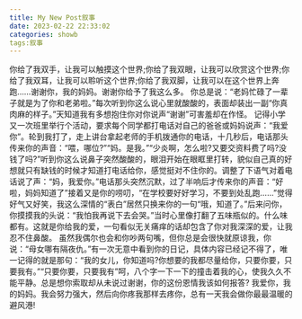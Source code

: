```yaml
---
title: My New Post叙事
date: 2023-02-22 22:33:02
categories: showb
tags:叙事
---
```

你给了我双手，让我可以触摸这个世界;你给了我双眼，让我可以欣赏这个世界;你给了我双耳，让我可以聆听这个世界;你给了我双脚，让我可以在这个世界上奔跑……谢谢你，我的妈妈。谢谢你给予了我这么多。
你总是说：“老妈忙碌了一辈子就是为了你和老弟啦。”每次听到你这么说心里就酸酸的，表面却装出一副“你真肉麻的样子。”天知道我有多想抱住你对你说声“谢谢”可害羞却在作怪。
记得小学又一次班里举行个活动，要求每个同学都打电话对自己的爸爸或妈妈说声：“我爱你”。轮到我打了，走上讲台拿起老师的手机拨通你的电话，十几秒后，电话那头传来你的声音：“喂，哪位?”“妈。是我。”“少炎啊，怎么啦?又要交资料费了吗?没钱了吗?”听到你这么说鼻子突然酸酸的，眼泪开始在眼眶里打转，貌似自己真的好想就只有缺钱的时候才知道打电话给你，感觉挺对不住你的。调整了下语气对着电话说了声：“妈，我爱你。”电话那头突然沉默，过了半响后才传来你的声音：“好啦，妈妈知道了”接着又是你的唠叨，“在学校要好好学习，不要到处乱跑……”觉得好气又好笑，我这么深情的“表白”居然只换来你的一句“哦，知道了。”后来问你，你摸摸我的头说：“我怕我再说下去会哭。”当时心里像打翻了五味瓶似的。什么味都有。这就是你给我的爱，一句看似无关痛痒的话却包含了你对我深深的爱，让我忍不住鼻酸。
虽然我偶尔也会和你吵两句嘴，但你总是会很快就原谅我，你说：“母女哪有隔夜仇。”有一次无意中看到你的日记，具体内容已经记不得了，唯一记得的就是那句：“我的女儿，你知道吗?你想要的我都尽量给你，只要你要，只要我有。”“只要你要，只要我有”呵，八个字一下一下的撞击着我的心，使我久久不能平静。总是想你索取却从未说过谢谢，你的这份恩情我该如何报答?
我爱你，我的妈妈。我会努力强大，然后向你疼我那样去疼你，总有一天我会做你最最温暖的避风港!